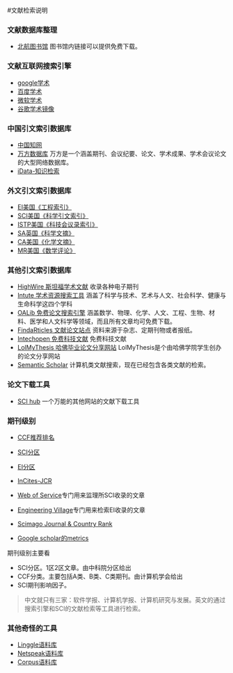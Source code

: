 #文献检索说明


### 文献数据库整理

* [北航图书馆](http://lib.buaa.edu.cn/) 图书馆内链接可以提供免费下载。


### 文献互联网搜索引擎

* [google学术](https://scholar.google.com/)
* [百度学术](http://xueshu.baidu.com/)
* [微软学术](http://academic.research.microsoft.com/)
* [谷歌学术镜像](http://tool.yovisun.com/)


### 中国引文索引数据库
* [中国知网]()
* [万方数据库](http://www.wanfangdata.com.cn/) 万方是一个涵盖期刊、会议纪要、论文、学术成果、学术会议论文的大型网络数据库。
* [iData-知识检索](https://www.cn-ki.net/)


### 外文引文索引数据库
* [EI美国《工程索引》]()
* [SCI美国《科学引文索引》]()
* [ISTP美国《科技会议录索引》]()
* [SA英国《科学文摘》]()
* [CA美国《化学文摘》]()
* [MR美国《数学评论》]()

### 其他引文索引数据库

* [HighWire 斯坦福学术文献](http://home.highwire.org/) 收录各种电子期刊
* [ Intute 学术资源搜索工具](https://www.jisc.ac.uk/) 涵盖了科学与技术、艺术与人文、社会科学、健康与生命科学这四个学科
* [OALib 免费论文搜索引擎](http://www.oalib.com/) 涵盖数学、物理、化学、人文、工程、生物、材料、医学和人文科学等领域，而且所有文章均可免费下载。
* [FindaRticles 文献论文站点](http://findarticles.com/) 资料来源于杂志、定期刊物或者报纸。
* [Intechopen 免费科技文献](intechopen.com/) 免费科技文献
* [LolMyThesis 哈佛毕业论文分享网站](http://lolmythesis.com/) LolMyThesis是个由哈佛学院学生创办的论文分享网站
* [Semantic Scholar](https://link.zhihu.com/?target=https%3A//www.semanticscholar.org/) 计算机类文献搜索，现在已经包含各类文献的检索。

### 论文下载工具
* [SCI hub](http://tool.yovisun.com/scihub/) 一个万能的其他网站的文献下载工具


### 期刊级别
* [CCF推荐排名](http://www.ccf.org.cn/xspj/gyml/
)
* [SCI分区]()
* [EI分区]()
* [InCites-JCR](https://jcr.incites.thomsonreuters.com/JCRJournalHomeAction.action?SID=B2-iGXCfThZQgRLkUKsX5Ra0ex2BUvD9RAifI-18x2dfZFTYnOC1wXsoix2BefrHXeAx3Dx3Dx2FvLbnHsuPpux2FfRWjxx9BXMgx3Dx3D-iyiHxxh55B2RtQWBj2LEuawx3Dx3D-1iOubBm4x2FSwJjjKtx2F7lAaQx3Dx3D&refineString=null&SrcApp=IC2LS&timeSpan=null&Init=Yes&wsid=Y1CglXKO3QvQC7fqKGs)
* [Web of Service](http://apps.webofknowledge.com/WOS_GeneralSearch_input.do?product=WOS&search_mode=GeneralSearch&SID=U1JkOcSdJZX56Oeh8bR&preferencesSaved=&editions=SCI)专门用来监理所SCI收录的文章

* [Engineering Village](https://www.engineeringvillage.com/search/quick.url)专门用来检索EI收录的文章
* [Scimago Journal & Country Rank](https://link.zhihu.com/?target=http%3A//www.scimagojr.com/index.php)
* [Google scholar的metrics](https://link.zhihu.com/?target=https%3A//scholar.google.fi/citations%3Fview_op%3Dtop_venues%26amp%3Bhl%3Den)



期刊级别主要看
* SCI分区。1区2区文章。由中科院分区给出
* CCF分类。主要包括A类、B类、C类期刊。由计算机学会给出
* SCI期刊影响因子。

> 中文就只有三家：软件学报、计算机学报、计算机研究与发展。英文的通过搜索引擎和SCI的文献检索等工具进行检索。
### 其他奇怪的工具

* [Linggle语料库](https://link.zhihu.com/?target=http%3A//linggle.com/)
* [Netspeak语料库](https://link.zhihu.com/?target=http%3A//www.netspeak.org/)
* [Corpus语料库](https://www.english-corpora.org/coca/)
